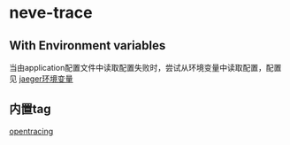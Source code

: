 # neve-trace

## With Environment variables
当由application配置文件中读取配置失败时，尝试从环境变量中读取配置，配置见
[jaeger环境变量](https://github.com/jaegertracing/jaeger-client-go/blob/master/README.md)

## 内置tag
[opentracing](https://github.com/opentracing/specification/blob/master/semantic_conventions.md)
